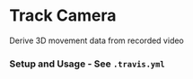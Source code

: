 # Track Camera

Derive 3D movement data from recorded video

### Setup and Usage - See `.travis.yml`